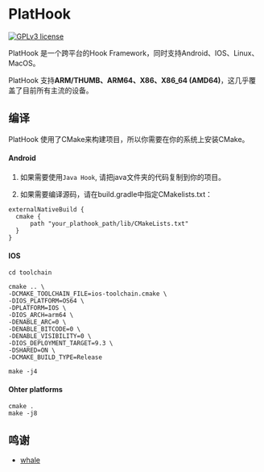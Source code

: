 # PlatHook

[![GPLv3 license](https://img.shields.io/badge/License-GPLv3-blue.svg)](http://perso.crans.org/besson/LICENSE.html)

PlatHook 是一个跨平台的Hook Framework，同时支持Android、IOS、Linux、MacOS。

PlatHook 支持**ARM/THUMB、ARM64、X86、X86_64 (AMD64)**，这几乎覆盖了目前所有主流的设备。


## 编译
PlatHook 使用了CMake来构建项目，所以你需要在你的系统上安装CMake。

#### Android
1. 如果需要使用`Java Hook`, 请把java文件夹的代码复制到你的项目。

2. 如果需要编译源码，请在build.gradle中指定CMakelists.txt：
```
externalNativeBuild {
  cmake {
      path "your_plathook_path/lib/CMakeLists.txt"
  }
}
```

#### IOS
```
cd toolchain

cmake .. \
-DCMAKE_TOOLCHAIN_FILE=ios-toolchain.cmake \
-DIOS_PLATFORM=OS64 \
-DPLATFORM=IOS \
-DIOS_ARCH=arm64 \
-DENABLE_ARC=0 \
-DENABLE_BITCODE=0 \
-DENABLE_VISIBILITY=0 \
-DIOS_DEPLOYMENT_TARGET=9.3 \
-DSHARED=ON \
-DCMAKE_BUILD_TYPE=Release

make -j4
```

#### Ohter platforms
```
cmake .
make -j8
```


## 鸣谢
* [whale](https://github.com/aslody/whale)